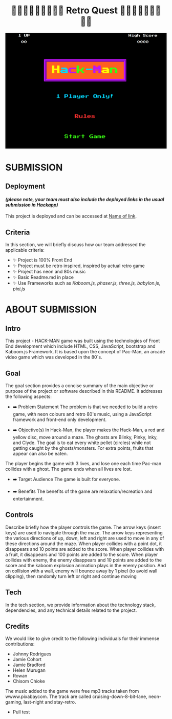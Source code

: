 

<h1 align="center"><strong>👨‍🔧👨🏻‍🔧👸🏼🍄🐲 Retro Quest 🐲🍄👸🏼👨🏻‍🔧👨‍🔧</strong>

</h1>


![Hack-Man Landing Page](assets\images\hackman-landing-page.png)

# SUBMISSION
## Deployment
#### _(please note, your team must also include the deployed links in the usual submission in Hackapp)_
This project is deployed and can be accessed at [Name of link](http://your-deployed-link.com).

## Criteria
In this section, we will briefly discuss how our team addressed the applicable criteria:

- ✨ Project is 100% Front End
- ✨ Project must be retro inspired, inspired by actual retro game
- ✨ Project has neon and 80s music
- ✨ Basic Readme.md in place
- ✨ Use Frameworks such as *Kaboom.js, phaser.js, three.js, babylon.js, pixi.js*

# ABOUT SUBMISSION
## Intro
This project - HACK-MAN game was built using the technologies of Front End development which include HTML, CSS, JavaScript, bootstrap and Kaboom.js Framework. It is based upon the concept of Pac-Man, an arcade video game which was developed in the 80´s.

## Goal
The goal section provides a concise summary of the main objective or purpose of the project or software described in this README. It addresses the following aspects:

- ➡️ Problem Statement
The problem is that we needed to build a retro game, with neon colours and retro 80's music, using a JavaScript framework and front-end only development.

- ➡️ Objective(s)
In Hack-Man, the player makes the Hack-Man, a red and yellow disc, move around a maze. The ghosts are Blinky, Pinky, Inky, and Clyde. The goal is to eat every white pellet (circles) while not getting caught by the ghosts/monsters. For extra points, fruits that appear can also be eaten.

The player begins the game with 3 lives, and lose one each time Pac-man collides with a ghost. The game ends when all lives are lost.

- ➡️ Target Audience
The game is built for everyone.

- ➡️ Benefits
The benefits of the game are relaxation/recreation and entertainment.

## Controls
Describe briefly how the player controls the game.
The arrow keys (insert keys) are used to navigate through the maze. The arrow keys representing the various directions of up, down, left and right are used to move in any of these directions around the maze. When player collides with a point dot, it disappears and 10 points are added to the score.
When player collides with a fruit, it disappears and 100 points are added to the score. When player collides with enemy, the enemy disappears and 10 points are added to the score and the kaboom explosion animation plays in the enemy position. And on collision with a wall, enemy will bounce away by 1 pixel (to avoid wall clipping), then randomly turn left or right and continue moving

## Tech
In the tech section, we provide information about the technology stack, dependencies, and any technical details related to the project.

## Credits
We would like to give credit to the following individuals for their immense contributions:
- Johnny Rodrigues
- Jamie Cohort
- Jamie Bradford
- Helen Murugan
- Rowan
- Chisom Chioke

The music added to the game were free mp3 tracks taken from wwww.pixabaycom. The track are called cruising-down-8-bit-lane, neon-gaming, last-night and stay-retro.

- Pull test